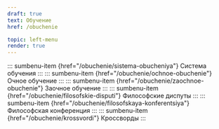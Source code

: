 ```yaml
---
draft: true
text: Обучение
href: /obuchenie

topic: left-menu
render: true
---
```

::: sumbenu-item {href="/obuchenie/sistema-obucheniya"}
Система обучения
:::
::: sumbenu-item {href="/obuchenie/ochnoe-obuchenie"}
Очное обучение
:::
::: sumbenu-item {href="/obuchenie/zaochnoe-obuchenie"}
Заочное обучение
:::
::: sumbenu-item {href="/obuchenie/filosofskie-disputi"}
Философские диспуты
:::
::: sumbenu-item {href="/obuchenie/filosofskaya-konferentsiya"}
Философская конференция
:::
::: sumbenu-item {href="/obuchenie/krossvordi"}
Кроссворды
:::
